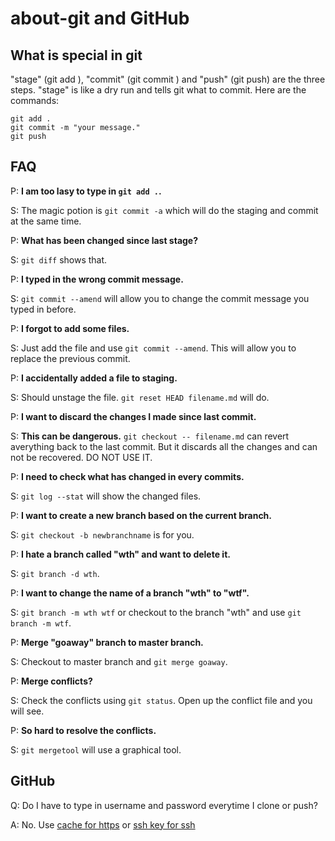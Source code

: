 # about-git and GitHub



## What is special in git

"stage" (git add ), "commit" (git commit ) and "push" (git push) are the three steps. "stage" is like a dry run and tells git what to commit.
Here are the commands:
```
git add .
git commit -m "your message."
git push
```

## FAQ

P: **I am too lasy to type in `git add .`.**

S: The magic potion is `git commit -a` which will do the staging and commit at the same time.

P: **What has been changed since last stage?**

S: `git diff` shows that.

P: **I typed in the wrong commit message.**

S: `git commit --amend` will allow you to change the commit message you typed in before.

P: **I forgot to add some files.**

S: Just add the file and use `git commit --amend`. This will allow you to replace the previous commit.

P: **I accidentally added a file to staging.**

S: Should unstage the file. `git reset HEAD filename.md` will do.

P: **I want to discard the changes I made since last commit.**

S: **This can be dangerous.** `git checkout -- filename.md` can revert averything back to the last commit. But it discards all the changes and can not be recovered. DO NOT USE IT.

P: **I need to check what has changed in every commits.**

S: `git log --stat` will show the changed files.

P: **I want to create a new branch based on the current branch.**

S: `git checkout -b newbranchname` is for you.

P: **I hate a branch called "wth" and want to delete it.**

S: `git branch -d wth`.

P: **I want to change the name of a branch "wth" to "wtf".**

S: `git branch -m wth wtf` or checkout to the branch "wth" and use `git branch -m wtf`.

P: **Merge "goaway" branch to master branch.**

S: Checkout to master branch and `git merge goaway`.

P: **Merge conflicts?**

S: Check the conflicts using `git status`. Open up the conflict file and you will see.

P: **So hard to resolve the conflicts.**

S: `git mergetool` will use a graphical tool.


## GitHub

Q: Do I have to type in username and password everytime I clone or push?

A: No. Use [cache for https](https://help.github.com/articles/caching-your-github-password-in-git/) or [ssh key for ssh](https://help.github.com/articles/set-up-git/#next-steps-authenticating-with-github-from-git)
